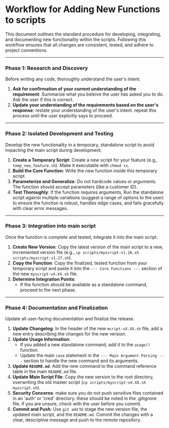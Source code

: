 # Workflow for Adding New Functions to scripts

This document outlines the standard procedure for developing, integrating, and documenting new functionality within the scripts. Following this workflow ensures that all changes are consistent, tested, and adhere to project conventions.

---

### Phase 1: Research and Discovery

Before writing any code, thoroughly understand the user's intent.

1.  **Ask for confirmation of your current understanding of the requirement**: Summarize what you beleive the user has asked you to do. Ask the user if this is correct.
2.  **Update your understanding of the requirements based on the user's response**: restate your understanding of the user's intent. repeat this process until the user explicitly says to proceed.


---

### Phase 2: Isolated Development and Testing

Develop the new functionality in a temporary, standalone script to avoid impacting the main script during development.

1.  **Create a Temporary Script**: Create a new script for your feature (e.g., `temp_new_feature.sh`). Make it executable with `chmod +x`.
2.  **Build the Core Function**: Write the new function inside this temporary script.
3.  **Parameterize and Generalize**: Do not hardcode values or arguments. The function should accept parameters (like a customer ID).
4.  **Test Thoroughly**: If the function requires arguments, Run the standalone script against multiple variations (suggest a range of options to the user) to ensure the function is robust, handles edge cases, and fails gracefully with clear error messages.

---

### Phase 3: Integration into main script

Once the function is complete and tested, integrate it into the main script.

1.  **Create New Version**: Copy the latest version of the main script to a new, incremented version file (e.g., `cp scripts/myscript-v1.26.sh scripts/myscript-v1.27.sh`).
2.  **Copy the Function**: Copy the finalized, tested function from your temporary script and paste it into the `--- Core Functions ---` section of the new `myscript-vX.XX.sh` file.
3.  **Determine Integration Points**:
    *   If the function should be available as a standalone command, proceed to the next phase.

---

### Phase 4: Documentation and Finalization

Update all user-facing documentation and finalize the release.

1.  **Update Changelog**: In the header of the new `mcript-vX.XX.sh` file, add a new entry describing the changes for the new version.
2.  **Update Usage Information**:
    *   If you added a new standalone command, add it to the `usage()` function.
    *   Update the main `case` statement in the `--- Main Argument Parsing ---` section to handle the new command and its arguments.
3.  **Update `README.md`**: Add the new command to the command reference table in the main `README.md` file.
4.  **Update Main Script File**: Copy the new version to the root directory, overwriting the old master script (`cp scripts/myscript-vX.XX.sh myscript.sh`).
5.  **Security Concerns**: make sure you do not push sensitive files contained in an 'auth' or 'cred' directory. these should be noted in the .gitignore file. if you are unsure, check with the user before you commit.
6.  **Commit and Push**: Use `git add` to stage the new version file, the updated main script, and the `README.md`. Commit the changes with a clear, descriptive message and push to the remote repository.

